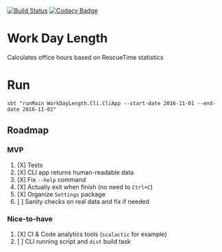 [![Build Status](https://travis-ci.org/denyago/work_day_length.svg?branch=master)](https://travis-ci.org/denyago/work_day_length)
[![Codacy Badge](https://api.codacy.com/project/badge/Grade/c6b641bcd8194d88a7f124d0c5e52d10)](https://www.codacy.com/app/denyago/work_day_length?utm_source=github.com&amp;utm_medium=referral&amp;utm_content=denyago/work_day_length&amp;utm_campaign=Badge_Grade)

# Work Day Length
Calculates office hours based on RescueTime statistics

# Run

    sbt "runMain WorkDayLength.Cli.CliApp --start-date 2016-11-01 --end-date 2016-11-02"

## Roadmap

### MVP 
1. [X] Tests
2. [X] CLI app returns human-readable data
3. [X] Fix `--help` command
4. [X] Actually exit when finish (no need to `Ctrl+C`)
5. [X] Organize `Settings` package
6. [ ] Sanity checks on real data and fix if needed

### Nice-to-have
1. [X] CI & Code analytics tools (`scalactic` for example)
2. [ ] CLI running script and `dist` build task
